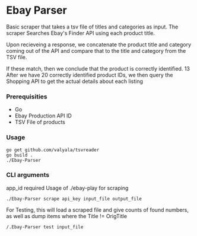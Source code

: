 # Ebay Parser
Basic scraper that takes a tsv file of titles and categories as input.
The scraper Searches Ebay's Finder API using each product title.

Upon recieveing a response, we concatenate the product title and category coming out of the API and compare that to the title and category from the TSV file. 

If these match, then we conclude that the product is correctly identified. 13
After we have 20 correctly identified product IDs, we then query the Shopping API to get the actual details about each listing

### Prerequisities
- Go
- Ebay Production API ID
- TSV File of products

### Usage
```
go get github.com/valyala/tsvreader
go build .
./Ebay-Parser
```

### CLI arguments
app_id required
Usage of ./ebay-play for scraping
```
./Ebay-Parser scrape api_key input_file output_file
```

For Testing, this will load a scraped file and give counts of found numbers, as well as dump items where the
Title != OrigTitle
```
/.Ebay-Parser test input_file
```


